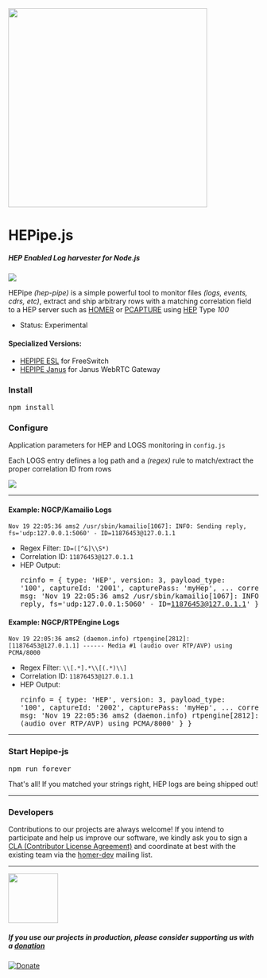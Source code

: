 <img src="https://i.imgur.com/scqdu3p.png" width="400">

# HEPipe.js
##### HEP Enabled Log harvester for Node.js

<img src="http://i.imgur.com/74Gswvq.gif" />

HEPipe _(hep-pipe)_ is a simple powerful tool to monitor files _(logs, events, cdrs, etc)_, extract and ship arbitrary rows  with a matching correlation field to a HEP server such as [HOMER](https://github.com/sipcapture/homer) or [PCAPTURE](http://pcapture.com) using [HEP](http://hep.sipcapture.org) Type _100_

* Status: Experimental

#### Specialized Versions:

* [HEPIPE ESL](https://github.com/sipcapture/hepipe.js/tree/master/esl) for FreeSwitch
* [HEPIPE Janus](https://github.com/sipcapture/hepipe.js/tree/master/janus) for Janus WebRTC Gateway

### Install
<pre>
npm install
</pre>

### Configure
Application parameters for HEP and LOGS monitoring in ```config.js```

Each LOGS entry defines a log path and a _(regex)_ rule to match/extract the proper correlation ID from rows

<img src="http://i.imgur.com/CbASvM3.png" />

---------------------

#### Example: NGCP/Kamailio Logs
```
Nov 19 22:05:36 ams2 /usr/sbin/kamailio[1067]: INFO: Sending reply, fs='udp:127.0.0.1:5060' - ID=11876453@127.0.1.1
```

* Regex Filter: ```ID=([^&]\\S*)```
* Correlation ID: ```11876453@127.0.1.1```
* HEP Output: <pre>rcinfo = { 
    type: 'HEP',
    version: 3,
    payload_type: '100',
    captureId: '2001',
    capturePass: 'myHep',
    ...
    correlation_id: '11876453@127.0.1.1',
    payload: {
      msg: 'Nov 19 22:05:36 ams2 /usr/sbin/kamailio[1067]: INFO: Sending reply, fs='udp:127.0.0.1:5060' - ID=11876453@127.0.1.1'
           }
}
          </pre>

#### Example: NGCP/RTPEngine Logs
```
Nov 19 22:05:36 ams2 (daemon.info) rtpengine[2812]: [11876453@127.0.1.1] ------ Media #1 (audio over RTP/AVP) using PCMA/8000
```

* Regex Filter: ```\\[.*].*\\[(.*)\\]```
* Correlation ID: ```11876453@127.0.1.1```
* HEP Output: <pre>rcinfo = { 
    type: 'HEP',
    version: 3,
    payload_type: '100',
    captureId: '2002',
    capturePass: 'myHep',
    ...
    correlation_id: '11876453@127.0.1.1',
    payload: {
      msg: 'Nov 19 22:05:36 ams2 (daemon.info) rtpengine[2812]: [11876453@127.0.1.1] ------ Media #1 (audio over RTP/AVP) using PCMA/8000'
           }
}
</pre>


----------

### Start Hepipe-js
<pre>
npm run forever
</pre>

That's all! If you matched your strings right, HEP logs are being shipped out!

---------

### Developers
Contributions to our projects are always welcome! If you intend to participate and help us improve our software, we kindly ask you to sign a [CLA (Contributor License Agreement)](http://cla.qxip.net) and coordinate at best with the existing team via the [homer-dev](http://groups.google.com/group/homer-dev) mailing list.


----------
<img src="http://i.imgur.com/FfI28Qv.png" width="100">


##### If you use our projects in production, please consider supporting us with a [donation](https://www.paypal.com/cgi-bin/webscr?cmd=_donations&business=donation%40sipcapture%2eorg&lc=US&item_name=SIPCAPTURE&no_note=0&currency_code=EUR&bn=PP%2dDonationsBF%3abtn_donateCC_LG%2egif%3aNonHostedGuest)

[![Donate](https://www.paypalobjects.com/en_US/i/btn/btn_donateCC_LG.gif)](https://www.paypal.com/cgi-bin/webscr?cmd=_donations&business=donation%40sipcapture%2eorg&lc=US&item_name=SIPCAPTURE&no_note=0&currency_code=EUR&bn=PP%2dDonationsBF%3abtn_donateCC_LG%2egif%3aNonHostedGuest)



